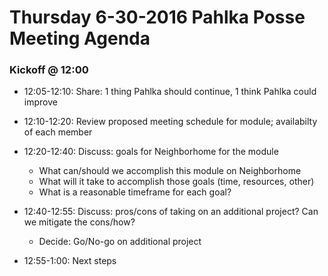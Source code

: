 # Thursday 6-30-2016 Pahlka Posse Meeting Agenda

### Kickoff @ 12:00

 * 12:05-12:10:  Share: 1 thing Pahlka should continue, 1 think Pahlka could improve   

 * 12:10-12:20:  Review proposed meeting schedule for module; availabilty of each member

 * 12:20-12:40:  Discuss: goals for Neighborhome for the module
     * What can/should we accomplish this module on Neighborhome
     * What will it take to accomplish those goals (time, resources, other)
     * What is a reasonable timeframe for each goal?

* 12:40-12:55: Discuss: pros/cons of taking on an additional project?  Can we mitigate the cons/how?

    * Decide: Go/No-go on additional project


 * 12:55-1:00:  Next steps

